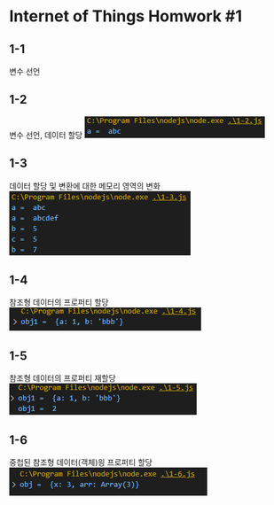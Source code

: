 # Internet of Things Homwork #1

## 1-1
변수 선언

## 1-2
변수 선언, 데이터 할당
![1-2](./log-image/1-2.png)

## 1-3
데이터 할당 및 변환에 대한 메모리 영역의 변화
![1-3](./log-image/1-3.png)

## 1-4
참조형 데이터의 프로퍼티 할당
![1-4](./log-image/1-4.png)

## 1-5
참조형 데이터의 프로퍼티 재할당
![1-5](./log-image/1-5.png)

## 1-6
중첩된 참조형 데이터(객체)읭 프로퍼티 할당
![1-6](./log-image/1-6.png)
